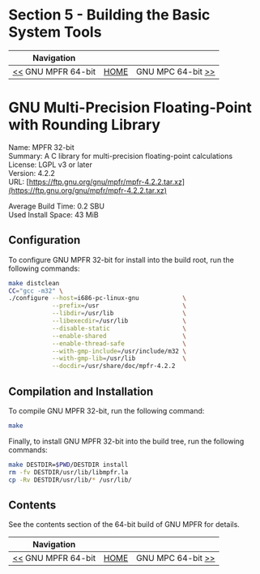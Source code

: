 # Section 5 - Building the Basic System Tools

| Navigation |||
| --- | --- | ---: |
| [<<](./GNUMPFR64bit.md) GNU MPFR 64-bit | [HOME](../README.md) | GNU MPC 64-bit [>>](./GNUMPC64bit.md) |

# GNU Multi-Precision Floating-Point with Rounding Library

Name: MPFR 32-bit<br />
Summary: A C library for multi-precision floating-point calculations<br />
License: LGPL v3 or later<br />
Version: 4.2.2<br />
URL: [https://ftp.gnu.org/gnu/mpfr/mpfr-4.2.2.tar.xz](https://ftp.gnu.org/gnu/mpfr/mpfr-4.2.2.tar.xz)<br />

Average Build Time: 0.2 SBU<br />
Used Install Space: 43 MiB<br />

## Configuration

To configure GNU MPFR 32-bit for install into the build root, run the following commands:

```bash
make distclean
CC="gcc -m32" \
./configure --host=i686-pc-linux-gnu            \
            --prefix=/usr                       \
            --libdir=/usr/lib                   \
            --libexecdir=/usr/lib               \
            --disable-static                    \
            --enable-shared                     \
            --enable-thread-safe                \
            --with-gmp-include=/usr/include/m32 \
            --with-gmp-lib=/usr/lib             \
            --docdir=/usr/share/doc/mpfr-4.2.2
```

## Compilation and Installation

To compile GNU MPFR 32-bit, run the following command:

```bash
make
```

Finally, to install GNU MPFR 32-bit into the build tree, run the following commands:

```bash
make DESTDIR=$PWD/DESTDIR install
rm -fv DESTDIR/usr/lib/libmpfr.la
cp -Rv DESTDIR/usr/lib/* /usr/lib/
```

## Contents

See the contents section of the 64-bit build of GNU MPFR for details.

| Navigation |||
| --- | --- | ---: |
| [<<](./GNUMPFR64bit.md) GNU MPFR 64-bit | [HOME](../README.md) | GNU MPC 64-bit [>>](./GNUMPC64bit.md) |
